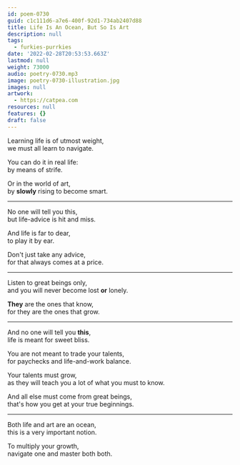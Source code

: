 ```yaml
---
id: poem-0730
guid: c1c111d6-a7e6-400f-92d1-734ab2407d88
title: Life Is An Ocean, But So Is Art
description: null
tags:
  - furkies-purrkies
date: '2022-02-28T20:53:53.663Z'
lastmod: null
weight: 73000
audio: poetry-0730.mp3
image: poetry-0730-illustration.jpg
images: null
artwork:
  - https://catpea.com
resources: null
features: {}
draft: false
---
```


Learning life is of utmost weight,\
we must all learn to navigate.

You can do it in real life:\
by means of strife.

Or in the world of art,\
by **slowly** rising to become smart.

---

No one will tell you this,\
but life-advice is hit and miss.

And life is far to dear,\
to play it by ear.

Don't just take any advice,\
for that always comes at a price.

---

Listen to great beings only,\
and you will never become lost **or** lonely.

**They** are the ones that know,\
for they are the ones that grow.

---

And no one will tell you **this**,\
life is meant for sweet bliss.

You are not meant to trade your talents,\
for paychecks and life-and-work balance.

Your talents must grow,\
as they will teach you a lot of what you must to know.

And all else must come from great beings,\
that's how you get at your true beginnings.

---

Both life and art are an ocean,\
this is a very important notion.

To multiply your growth,\
navigate one and master both both.
